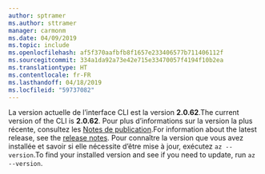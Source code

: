 ```yaml
---
author: sptramer
ms.author: sttramer
manager: carmonm
ms.date: 04/09/2019
ms.topic: include
ms.openlocfilehash: af5f370aafbfb8f1657e233406577b711406112f
ms.sourcegitcommit: 334a1da92a73e42e715e33470057f4194f10b2ea
ms.translationtype: HT
ms.contentlocale: fr-FR
ms.lasthandoff: 04/18/2019
ms.locfileid: "59737082"
---
```

<span data-ttu-id="2cc39-101">La version actuelle de l’interface CLI est la version __2.0.62__.</span><span class="sxs-lookup"><span data-stu-id="2cc39-101">The current version of the CLI is __2.0.62__.</span></span> <span data-ttu-id="2cc39-102">Pour plus d’informations sur la version la plus récente, consultez les [Notes de publication](../release-notes-azure-cli.md).</span><span class="sxs-lookup"><span data-stu-id="2cc39-102">For information about the latest release, see the [release notes](../release-notes-azure-cli.md).</span></span> <span data-ttu-id="2cc39-103">Pour connaître la version que vous avez installée et savoir si elle nécessite d’être mise à jour, exécutez `az --version`.</span><span class="sxs-lookup"><span data-stu-id="2cc39-103">To find your installed version and see if you need to update, run `az --version`.</span></span>
